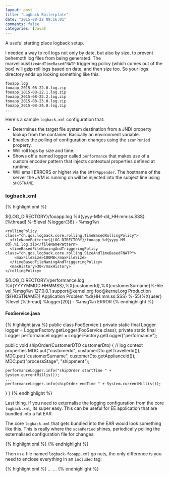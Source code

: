 ```yaml
---
layout: post
title: "Logback Boilerplate"
date: "2015-08-22 09:16:01"
comments: false
categories: [Java]
---
```


A useful starting place logback setup.

I needed a way to roll logs not only by date, but also by size, to prevent behemoth log files from being generated. The marvellous`SizeAndTimeBasedFNATP` triggering policy (which comes out of the box) will gzip roll logs based on date, and then size too. So your logs directory ends up looking something like this:

    fooapp.log
    fooapp_2015-08-22.0.log.zip
    fooapp_2015-08-22.1.log.zip
    fooapp_2015-08-22.2.log.zip
    fooapp_2015-08-23.0.log.zip
    fooapp_2015-08-24.0.log.zip
    ...

Here's a sample `logback.xml` configuration that:

- Determines the target file system destination from a JNDI property lookup from the container. Basically an environment variable.
- Enables the polling of configuration changes using the `scanPeriod` property.
- Will roll logs by size and time.
- Shows off a named logger called `performance` that makes use of a custom encoder pattern that injects contextual properties defined at runtime.
- Will email ERRORS or higher via the `SMTPAppender`. The hostname of the server the JVM is running on will be injected into the subject line using `$HOSTNAME`.


### logback.xml

{% highlight xml %}
<configuration scan="true" scanPeriod="60 seconds" debug="true">
  <insertFromJNDI env-entry-name="cell/persistent/var/logdir" as="LOG_DIRECTORY" />

  <appender name="FILE" class="ch.qos.logback.core.rolling.RollingFileAppender">
    <file>${LOG_DIRECTORY}/fooapp.log</file>
    <encoder class="ch.qos.logback.classic.encoder.PatternLayoutEncoder">
      <Pattern>%d{yyyy-MM-dd_HH:mm:ss.SSS} [%thread] %-5level %logger{36} - %msg%n</Pattern>
    </encoder>

    <rollingPolicy class="ch.qos.logback.core.rolling.TimeBasedRollingPolicy">
      <fileNamePattern>${LOG_DIRECTORY}/fooapp_%d{yyyy-MM-dd}.%i.log.zip</fileNamePattern>
      <timeBasedFileNamingAndTriggeringPolicy class="ch.qos.logback.core.rolling.SizeAndTimeBasedFNATP">
        <maxFileSize>100MB</maxFileSize>
      </timeBasedFileNamingAndTriggeringPolicy>
      <maxHistory>30</maxHistory>
    </rollingPolicy>
  </appender>

  <appender name="PERFORMANCE-FILE" class="ch.qos.logback.core.rolling.RollingFileAppender">
    <file>${LOG_DIRECTORY}/performance.log</file>
    <encoder class="ch.qos.logback.classic.encoder.PatternLayoutEncoder">
      <Pattern>%d{YYYYMMDD:HHMMSS},%X{customerId},%X{customerSurname}%-5level,%msg%n</Pattern>
    </encoder>
  </appender>

  <appender name="SMTP" class="ch.qos.logback.classic.net.SMTPAppender">
    <SMTPHost>127.0.0.1</SMTPHost>
    <To>support@kernel.org</To>
    <From>foo@kernel.org</From>
    <Subject>Production [${HOSTNAME}] Application Problem</Subject>
    <layout class="ch.qos.logback.classic.PatternLayout">
      <pattern>%d{HH:mm:ss.SSS} %-55(%X{user} %level [%thread] %logger{20}) - %msg%n</pattern>
    </layout>
    <filter class="ch.qos.logback.classic.filter.ThresholdFilter">
      <level>ERROR</level>
    </filter>
  </appender> 

  <!-- OFF, ERROR, WARN, INFO, DEBUG, TRACE, ALL -->

  <logger name="performance" level="INFO" additivity="false">
      <appender-ref ref="PERFORMANCE-FILE"/>
  </logger>

  <root level="DEBUG">
    <appender-ref ref="FILE" />
    <appender-ref ref="SMTP" />
  </root>
 </configuration>
{% endhighlight %}



#### FooService.java

{% highlight java %}
public class FooService {
  private static final Logger logger = LoggerFactory.getLogger(FooService.class);
  private static final Logger performanceLogger = LoggerFactory.getLogger("performance");

  public void shipOrder(CustomerDTO customerDto) {
    // log context properties
    MDC.put("customerId", customerDto.getTravellerId());
    MDC.put("customerSurname", customerDto.getApplianceId());
    MDC.put("processStage", "shippment");
    
    performanceLogger.info("shipOrder startTime " + System.currentMillis());
    ...
    performanceLogger.info(shipOrder endTime " + System.currentMillis());
  }
}
{% endhighlight %}

Last thing. If you need to externalise the logging configuration from the core `logback.xml`, its super easy. This can be useful for EE application that are bundled into a fat EAR.

The core `logback.xml` that gets bundled into the EAR would look something like this. This is really where the `scanPeriod` shines, periodically polling the externalised configuration file for changes:

{% highlight xml %}
<configuration scan="true" scanPeriod="60 seconds" debug="true">
  <include file="/var/logs/fooapp/cfg/logback-fooapp.xml"/> 
</configuration>
{% endhighlight %}

Then in a file named `logback-fooapp.xml` go nuts, the only difference is you need to enclose everything in an `included` tag:

{% highlight xml %}
<included>
  <appender name="FILE" class="ch.qos.logback.core.rolling.RollingFileAppender">
  ...
  ...
</included>
{% endhighlight %}


